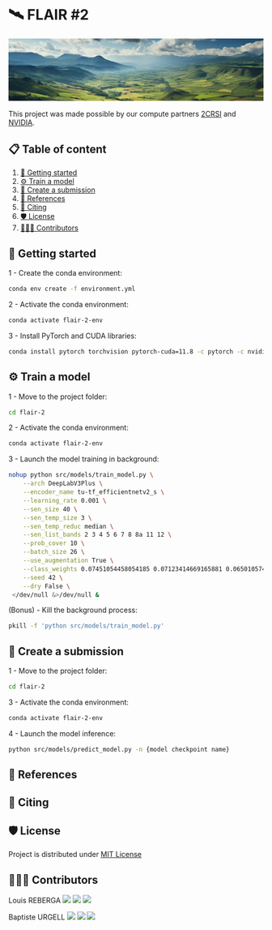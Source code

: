 # 🛰️ FLAIR #2

<img src="assets/bandeau.jpg">

This project was made possible by our compute partners [2CRSI](https://2crsi.com/)
and [NVIDIA](https://www.nvidia.com/).

## 📋 Table of content

1. [🏁 Getting started](#start)
2. [⚙️ Train a model](#train)
3. [📝 Create a submission](#models)
4. [🔬 References](#references)
5. [📝 Citing](#citing)
6. [🛡️ License](#license)
7. [👨🏻‍💻 Contributors](contributors)

## 🏁 Getting started <a name="start"></a>

1 - Create the conda environment:

```bash
conda env create -f environment.yml
```

2 - Activate the conda environment:

```bash
conda activate flair-2-env
```

3 - Install PyTorch and CUDA libraries:

```bash
conda install pytorch torchvision pytorch-cuda=11.8 -c pytorch -c nvidia
```

## ⚙️ Train a model <a name="train"></a>

1 - Move to the project folder:

```bash
cd flair-2
```

2 - Activate the conda environment:

```bash
conda activate flair-2-env
```

3 - Launch the model training in background:

```bash
nohup python src/models/train_model.py \
    --arch DeepLabV3Plus \
    --encoder_name tu-tf_efficientnetv2_s \
    --learning_rate 0.001 \
    --sen_size 40 \
    --sen_temp_size 3 \
    --sen_temp_reduc median \
    --sen_list_bands 2 3 4 5 6 7 8 8a 11 12 \
    --prob_cover 10 \
    --batch_size 26 \
    --use_augmentation True \
    --class_weights 0.07451054458054185 0.07123414669165881 0.06501057431176234 0.10243128536707254 0.0751622868386753 0.060451925970421205 0.057084409075513015 0.0712831075581589 0.08115403779097626 0.05767359681290979 0.05792606455080904 0.0952665140613815 0.1308115063901194 \
    --seed 42 \
    --dry False \
 </dev/null &>/dev/null &
```

(Bonus) - Kill the background process:

```bash
pkill -f 'python src/models/train_model.py'
```

## 📝 Create a submission <a name="submission"></a>

1 - Move to the project folder:

```bash
cd flair-2
```

3 - Activate the conda environment:

```bash
conda activate flair-2-env
```

4 - Launch the model inference:

```bash
python src/models/predict_model.py -n {model checkpoint name}
```

## 🔬 References <a name="references"></a>

## 📝 Citing <a name="citing"></a>

## 🛡️ License <a name="license"></a>

Project is distributed under [MIT License](https://github.com/association-rosia/flair-2/blob/main/LICENSE)

## 👨🏻‍💻 Contributors <a name="contributors"></a>

Louis
REBERGA <a href="https://twitter.com/rbrgAlou"><img src="https://abs.twimg.com/favicons/twitter.3.ico" width="18px"/></a> <a href="https://www.linkedin.com/in/louisreberga/"><img src="https://static.licdn.com/sc/h/akt4ae504epesldzj74dzred8" width="18px"/></a> <a href="louis.reberga@gmail.com"><img src="https://www.google.com/a/cpanel/aqsone.com/images/favicon.ico" width="18px"/></a>

Baptiste
URGELL <a href="https://twitter.com/Baptiste2108"><img src="https://abs.twimg.com/favicons/twitter.3.ico" width="18px"/></a> <a href="https://www.linkedin.com/in/baptiste-urgell/"><img src="https://static.licdn.com/sc/h/akt4ae504epesldzj74dzred8" width="18px"/></a> <a href="baptiste.u@gmail.com"><img src="https://www.google.com/a/cpanel/aqsone.com/images/favicon.ico" width="18px"/></a> 
